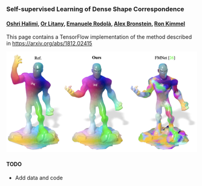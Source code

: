 ### Self-supervised Learning of Dense Shape Correspondence
#### [Oshri Halimi](http://www.cs.technion.ac.il/people/oshri.halimi/), [Or Litany](https://orlitany.github.io), [Emanuele Rodolà](https://sites.google.com/site/erodola/), [Alex Bronstein](https://bron.cs.technion.ac.il/), [Ron Kimmel](http://www.cs.technion.ac.il/~ron/)
This page contains a TensorFlow implementation of the method described in https://arxiv.org/abs/1812.02415

![Alt text](/unsupervised_fmnet.png?raw=true "Teaser")


#### TODO
* Add data and code
